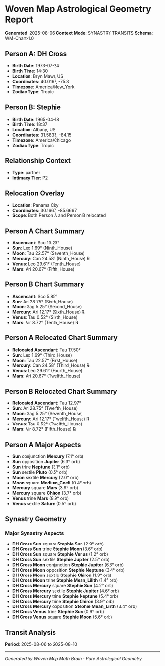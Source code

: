# Woven Map Astrological Geometry Report

**Generated**: 2025-08-06
**Context Mode**: SYNASTRY TRANSITS
**Schema**: WM-Chart-1.0

## Person A: DH Cross

- **Birth Date**: 1973-07-24
- **Birth Time**: 14:30
- **Location**: Bryn Mawr, US
- **Coordinates**: 40.0167, -75.3
- **Timezone**: America/New_York
- **Zodiac Type**: Tropic

## Person B: Stephie

- **Birth Date**: 1965-04-18
- **Birth Time**: 18:37
- **Location**: Albany, US
- **Coordinates**: 31.5833, -84.15
- **Timezone**: America/Chicago
- **Zodiac Type**: Tropic

## Relationship Context

- **Type**: partner
- **Intimacy Tier**: P2

## Relocation Overlay

- **Location**: Panama City
- **Coordinates**: 30.1667, -85.6667
- **Scope**: Both Person A and Person B relocated

## Person A Chart Summary

- **Ascendant**: Sco 13.23°
- **Sun**: Leo 1.69° (Ninth_House)
- **Moon**: Tau 22.57° (Seventh_House)
- **Mercury**: Can 24.58° (Ninth_House) ℞
- **Venus**: Leo 29.61° (Tenth_House)
- **Mars**: Ari 20.67° (Fifth_House)

## Person B Chart Summary

- **Ascendant**: Sco 5.85°
- **Sun**: Ari 28.75° (Sixth_House)
- **Moon**: Sag 5.25° (Second_House)
- **Mercury**: Ari 12.17° (Sixth_House) ℞
- **Venus**: Tau 0.52° (Sixth_House)
- **Mars**: Vir 8.72° (Tenth_House) ℞

## Person A Relocated Chart Summary

- **Relocated Ascendant**: Tau 17.50°
- **Sun**: Leo 1.69° (Third_House)
- **Moon**: Tau 22.57° (First_House)
- **Mercury**: Can 24.58° (Third_House) ℞
- **Venus**: Leo 29.61° (Fourth_House)
- **Mars**: Ari 20.67° (Twelfth_House)

## Person B Relocated Chart Summary

- **Relocated Ascendant**: Tau 12.97°
- **Sun**: Ari 28.75° (Twelfth_House)
- **Moon**: Sag 5.25° (Seventh_House)
- **Mercury**: Ari 12.17° (Twelfth_House) ℞
- **Venus**: Tau 0.52° (Twelfth_House)
- **Mars**: Vir 8.72° (Fifth_House) ℞

## Person A Major Aspects

- **Sun** conjunction **Mercury** (7.1° orb)
- **Sun** opposition **Jupiter** (6.3° orb)
- **Sun** trine **Neptune** (3.1° orb)
- **Sun** sextile **Pluto** (0.5° orb)
- **Moon** sextile **Mercury** (2.0° orb)
- **Moon** square **Medium_Coeli** (0.4° orb)
- **Mercury** square **Mars** (3.9° orb)
- **Mercury** square **Chiron** (3.7° orb)
- **Venus** trine **Mars** (8.9° orb)
- **Venus** sextile **Saturn** (0.5° orb)

## Synastry Geometry

### Major Synastry Aspects

- **DH Cross Sun** square **Stephie Sun** (2.9° orb)
- **DH Cross Sun** trine **Stephie Moon** (3.6° orb)
- **DH Cross Sun** square **Stephie Venus** (1.2° orb)
- **DH Cross Sun** sextile **Stephie Jupiter** (2.5° orb)
- **DH Cross Moon** conjunction **Stephie Jupiter** (6.6° orb)
- **DH Cross Moon** opposition **Stephie Neptune** (3.4° orb)
- **DH Cross Moon** sextile **Stephie Chiron** (1.9° orb)
- **DH Cross Moon** trine **Stephie Mean_Lilith** (1.4° orb)
- **DH Cross Mercury** square **Stephie Sun** (4.2° orb)
- **DH Cross Mercury** sextile **Stephie Jupiter** (4.6° orb)
- **DH Cross Mercury** trine **Stephie Neptune** (5.4° orb)
- **DH Cross Mercury** trine **Stephie Chiron** (3.9° orb)
- **DH Cross Mercury** opposition **Stephie Mean_Lilith** (3.4° orb)
- **DH Cross Venus** trine **Stephie Sun** (0.9° orb)
- **DH Cross Venus** square **Stephie Moon** (5.6° orb)

## Transit Analysis

**Period**: 2025-08-06 to 2025-08-10

---
*Generated by Woven Map Math Brain - Pure Astrological Geometry*